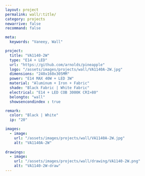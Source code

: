 ```yaml
---
layout: project
permalink: wall/:title/
category: projects
newarrive: false
recommand: false

meta:
  keywords: "Vaneey, Wall"

project:
  title: "VA1140-2W"
  type: "E14 + LED"
  url: "https://github.com/arnolds/pineapple"
  logo: "/assets/images/projects/wall/VA1140A-2W.jpg"
  dimensions: "240x160x305MM"
  power: "E14 MAX 40W + LED 3W"
  material: "Aluminum + Iron + Fabric"
  shade: "Black Fabric | White Fabric"
  electrical: "E14 + LED COB 3000K CRI>80"
  belongto: "wall"
  showsencondindex : true

remark:
  color: "Black | White"
  ip: "20"

images:
  - image:
    url: "/assets/images/projects/wall/VA1140A-2W.jpg"
    alt: "VA1140A-2W"
    
drawings:
  - image:
    url: "/assets/images/projects/wall/drawing/VA1140-2W.png"
    alt: "VA1140-2W-draw"
---
```

